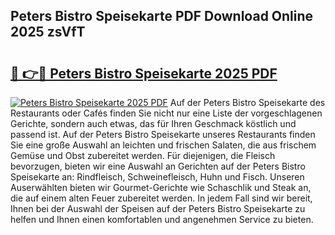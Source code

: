 ## Peters Bistro Speisekarte PDF Download Online 2025 zsVfT

# <h2><a href="http://gcbrfty.nevu.top/?p=Peters+Bistro+Speisekarte">🔗 👉🔴 Peters Bistro Speisekarte 2025 PDF</a></h2>

[![Peters Bistro Speisekarte 2025 PDF](https://i.imgur.com/dBaPXMq.png)](http://gcbrfty.nevu.top/?p=Peters+Bistro+Speisekarte)
Auf der Peters Bistro Speisekarte des Restaurants oder Cafés finden Sie nicht nur eine Liste der vorgeschlagenen Gerichte, sondern auch etwas, das für Ihren Geschmack köstlich und passend ist. Auf der Peters Bistro Speisekarte unseres Restaurants finden Sie eine große Auswahl an leichten und frischen Salaten, die aus frischem Gemüse und Obst zubereitet werden. Für diejenigen, die Fleisch bevorzugen, bieten wir eine Auswahl an Gerichten auf der Peters Bistro Speisekarte an: Rindfleisch, Schweinefleisch, Huhn und Fisch. Unseren Auserwählten bieten wir Gourmet-Gerichte wie Schaschlik und Steak an, die auf einem alten Feuer zubereitet werden. In jedem Fall sind wir bereit, Ihnen bei der Auswahl der Speisen auf der Peters Bistro Speisekarte zu helfen und Ihnen einen komfortablen und angenehmen Service zu bieten.
